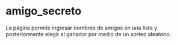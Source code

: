 # amigo_secreto
La página permite ingresar nombres de amigos en una lista y posteriormente elegir al ganador por medio de un sorteo aleatorio.

